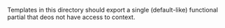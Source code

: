 Templates in this directory should export a single (default-like) functional partial that deos not have access to context.
